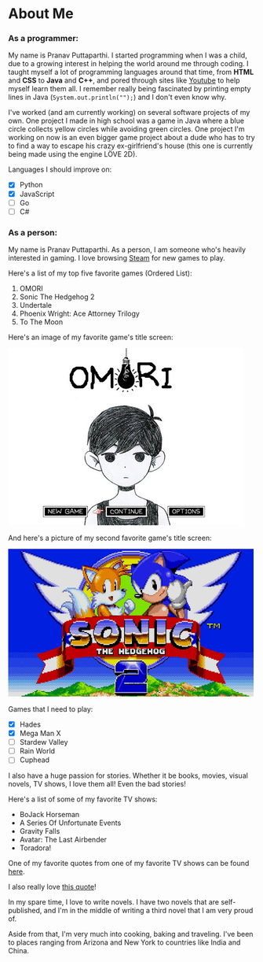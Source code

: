 # About Me
### As a programmer:
My name is Pranav Puttaparthi. I started programming when I was a child, due to a growing interest in helping the world around me through coding. I taught myself a lot of programming languages around that time, from **HTML** and **CSS** to **Java** and **C++**, and pored through sites like [Youtube](https://youtube.com) to help myself learn them all. I remember really being fascinated by printing empty lines in Java (`System.out.println("");`) and I don't even know why.

I've worked (and am currently working) on several software projects of my own. One project I made in high school was a game in Java where a blue circle collects yellow circles while avoiding green circles. One project I'm working on now is an even bigger game project about a dude who has to try to find a way to escape his crazy ex-girlfriend's house (this one is currently being made using the engine LÖVE 2D).

Languages I should improve on:
- [x] Python
- [x] JavaScript
- [ ] Go
- [ ] C#

### As a person:

My name is Pranav Puttaparthi. As a person, I am someone who's heavily interested in gaming. I love browsing [Steam](https://store.steampowered.com/) for new games to play.

Here's a list of my top five favorite games (Ordered List):
1. OMORI
2. Sonic The Hedgehog 2
3. Undertale
4. Phoenix Wright: Ace Attorney Trilogy
5. To The Moon

Here's an image of my favorite game's title screen:

<img src="omorititlescreen.jpg">

And here's a picture of my second favorite game's title screen:

<img src="sonic2titlescreen.jpg" style="width:500px;height:300px;">

Games that I need to play:
- [x] Hades
- [x] Mega Man X
- [ ] Stardew Valley
- [ ] Rain World
- [ ] Cuphead

I also have a huge passion for stories. Whether it be books, movies, visual novels, TV shows, I love them all! Even the bad stories!

Here's a list of some of my favorite TV shows:
- BoJack Horseman
- A Series Of Unfortunate Events
- Gravity Falls
- Avatar: The Last Airbender
- Toradora!

One of my favorite quotes from one of my favorite TV shows can be found [here](firstquote.md).

I also really love [this quote](secondquote.md)!

In my spare time, I love to write novels. I have two novels that are self-published, and I'm in the middle of writing a third novel that I am very proud of.

Aside from that, I'm very much into cooking, baking and traveling. I've been to places ranging from Arizona and New York to countries like India and China.